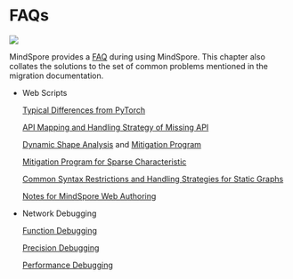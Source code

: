 # FAQs

<a href="https://gitee.com/mindspore/docs/blob/master/docs/mindspore/source_en/migration_guide/faq.md" target="_blank"><img src="https://mindspore-website.obs.cn-north-4.myhuaweicloud.com/website-images/master/resource/_static/logo_source_en.png"></a>

MindSpore provides a [FAQ](https://mindspore.cn/docs/en/master/faq/installation.html) during using MindSpore. This chapter also collates the solutions to the set of common problems mentioned in the migration documentation.

- Web Scripts

    [Typical Differences from PyTorch](https://www.mindspore.cn/docs/en/master/migration_guide/typical_api_comparision.html)

    [API Mapping and Handling Strategy of Missing API](https://www.mindspore.cn/docs/en/master/migration_guide/analysis_and_preparation.html#analyzing-api-compliance)

    [Dynamic Shape Analysis](https://www.mindspore.cn/docs/en/master/migration_guide/analysis_and_preparation.html#dynamic-shape) and [Mitigation Program](https://www.mindspore.cn/docs/en/master/migration_guide/model_development/model_and_cell.html#dynamic-shape-workarounds)

    [Mitigation Program for Sparse Characteristic](https://www.mindspore.cn/docs/en/master/migration_guide/analysis_and_preparation.html#sparsity)

    [Common Syntax Restrictions and Handling Strategies for Static Graphs](https://www.mindspore.cn/docs/en/master/migration_guide/model_development/model_and_cell.html#common-restrictions)

    [Notes for MindSpore Web Authoring](https://www.mindspore.cn/docs/en/master/migration_guide/model_development/model_development.html#considerations-for-mindspore-network-authoring)

- Network Debugging

    [Function Debugging](https://www.mindspore.cn/docs/en/master/migration_guide/debug_and_tune.html#function-debugging)

    [Precision Debugging](https://www.mindspore.cn/docs/en/master/migration_guide/debug_and_tune.html#accuracy-debugging)

    [Performance Debugging](https://www.mindspore.cn/docs/en/master/migration_guide/debug_and_tune.html#performance-tuning)
